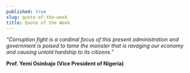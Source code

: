 ```yaml
---
published: true
slug: quote-of-the-week
title: Quote of the Week
---
```

_“Corruption fight is a cardinal focus of this present administration and government is poised to tame the monster that is ravaging our economy and causing untold hardship to its citizens.”_

   **Prof. Yemi Osinbajo (Vice President of Nigeria)**
